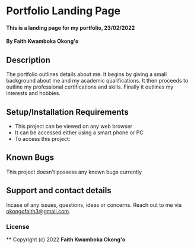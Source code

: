 # Portfolio Landing Page
#### This is a landing page for my portfolio, 23/02/2022
#### By **Faith Kwamboka Okong'o**
## Description
The portfolio outlines details about me. It begins by giving a small background about me and my academic qualifications. It then proceeds to outline my professional certifications and skills. Finally it outlines my interests and hobbies.
## Setup/Installation Requirements
* This project can be viewed on any web browser
* It can be accessed either using a smart phone or PC
* To access this project:
## Known Bugs
This project doesn't possess any known bugs currently
## Support and contact details
Incase of any issues, questions, ideas or concerns. Reach out to me via okongofaith3@gmail.com.
### License
**
Copyright (c) 2022 **Faith Kwamboka Okong'o**
